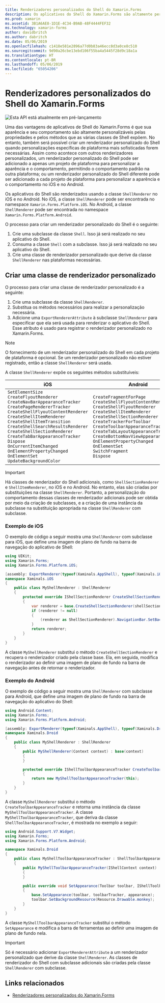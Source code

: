 ```yaml
---
title: Renderizadores personalizados do Shell do Xamarin.Forms
description: Os aplicativos do Shell do Xamarin.Forms são altamente personalizáveis pelas propriedades e pelos métodos que as várias classes de Shell expõem. No entanto, também será possível criar um renderizador personalizado do Shell quando personalizações específicas de plataforma mais sofisticadas forem necessárias.
ms.prod: xamarin
ms.assetid: 3B1A6AE8-1D1E-4C34-B9AB-48F4444FEF32
ms.technology: xamarin-forms
author: davidbritch
ms.author: dabritch
ms.date: 05/06/2019
ms.openlocfilehash: c1418e581e2896a77d0b83a46ecc8d3a0ce8c510
ms.sourcegitcommit: 9d90a26cbe13ebd106f55ba4a5445f28d9c18a1a
ms.translationtype: HT
ms.contentlocale: pt-BR
ms.lasthandoff: 05/06/2019
ms.locfileid: "65054206"
---
```

# <a name="xamarinforms-shell-custom-renderers"></a>Renderizadores personalizados do Shell do Xamarin.Forms

![](~/media/shared/preview.png "Esta API está atualmente em pré-lançamento")

Uma das vantagens de aplicativos de Shell do Xamarin.Forms é que sua aparência e seu comportamento são altamente personalizáveis pelas propriedades e pelos métodos que as várias classes de Shell expõem. No entanto, também será possível criar um renderizador personalizado do Shell quando personalizações específicas de plataforma mais sofisticadas forem necessárias. Assim como acontece com outros renderizadores personalizados, um renderizador personalizado do Shell pode ser adicionado a apenas um projeto de plataforma para personalizar a aparência e o comportamento, permitindo o comportamento padrão na outra plataforma; ou um renderizador personalizado do Shell diferente pode ser adicionado a cada projeto de plataforma para personalizar a aparência e o comportamento no iOS e no Android.

Os aplicativos do Shell são renderizados usando a classe `ShellRenderer` no iOS e no Android. No iOS, a classe `ShellRenderer` pode ser encontrada no namespace `Xamarin.Forms.Platform.iOS`. No Android, a classe `ShellRenderer` pode ser encontrada no namespace `Xamarin.Forms.Platform.Android`.

O processo para criar um renderizador personalizado do Shell é o seguinte:

1. Crie uma subclasse da classe `Shell`. Isso já será realizado no seu aplicativo do Shell.
1. Consuma a classe `Shell` com a subclasse. Isso já será realizado no seu aplicativo do Shell.
1. Crie uma classe de renderizador personalizado que derive da classe `ShellRenderer` nas plataformas necessárias.

## <a name="create-a-custom-renderer-class"></a>Criar uma classe de renderizador personalizado

O processo para criar uma classe de renderizador personalizado é a seguinte:

1. Crie uma subclasse da classe `ShellRenderer`.
1. Substitua os métodos necessários para realizar a personalização necessária.
1. Adicione uma `ExportRendererAttribute` à subclasse `ShellRenderer` para especificar que ela será usada para renderizar o aplicativo do Shell. Esse atributo é usado para registrar o renderizador personalizado no Xamarin.Forms.

> [!NOTE]
> O fornecimento de um renderizador personalizado do Shell em cada projeto de plataforma é opcional. Se um renderizador personalizado não estiver registrado, então a classe `ShellRenderer` será usada.

A classe `ShellRenderer` expõe os seguintes métodos substituíveis:

| iOS | Android |
| --- | --- |
| `SetElementSize`<br />`CreateFlyoutRenderer`<br />`CreateNavBarAppearanceTracker`<br />`CreatePageRendererTracker`<br />`CreateShellFlyoutContentRenderer`<br />`CreateShellItemRenderer`<br />`CreateShellItemTransition`<br />`CreateShellSearchResultsRenderer`<br />`CreateShellSectionRenderer`<br />`CreateTabBarAppearanceTracker`<br />`Dispose`<br />`OnCurrentItemChanged`<br />`OnElementPropertyChanged`<br />`OnElementSet`<br />`UpdateBackgroundColor` | `CreateFragmentForPage`<br />`CreateShellFlyoutContentRenderer`<br />`CreateShellFlyoutRenderer`<br />`CreateShellItemRenderer`<br />`CreateShellSectionRenderer`<br />`CreateTrackerForToolbar`<br />`CreateToolbarAppearanceTracker`<br />`CreateTabLayoutAppearanceTracker`<br />`CreateBottomNavViewAppearanceTracker`<br />`OnElementPropertyChanged`<br />`OnElementSet`<br />`SwitchFragment`<br />`Dispose` |

> [!IMPORTANT]
> Há classes de renderizador do Shell adicionais, como `ShellSectionRenderer` e `ShellItemRenderer`, no iOS e no Android. No entanto, elas são criadas por substituições na classe `ShellRenderer`. Portanto, a personalização do comportamento dessas classes de renderizador adicionais pode ser obtida por meio da criação de subclasses, e a criação de uma instância da subclasse na substituição apropriada na classe `ShellRenderer` com subclasse.

### <a name="ios-example"></a>Exemplo de iOS

O exemplo de código a seguir mostra uma `ShellRenderer` com subclasse para iOS, que define uma imagem de plano de fundo na barra de navegação do aplicativo de Shell:

```csharp
using UIKit;
using Xamarin.Forms;
using Xamarin.Forms.Platform.iOS;

[assembly: ExportRenderer(typeof(Xaminals.AppShell), typeof(Xaminals.iOS.MyShellRenderer))]
namespace Xaminals.iOS
{
    public class MyShellRenderer : ShellRenderer
    {
        protected override IShellSectionRenderer CreateShellSectionRenderer(ShellSection shellSection)
        {
            var renderer = base.CreateShellSectionRenderer(shellSection);
            if (renderer != null)
            {
                (renderer as ShellSectionRenderer).NavigationBar.SetBackgroundImage(UIImage.FromFile("monkey.png"), UIBarMetrics.Default);
            }
            return renderer;
        }
    }
}
```

A classe `MyShellRenderer` substitui o método `CreateShellSectionRenderer` e recupera o renderizador criado pela classe base. Ela, em seguida, modifica o renderizador ao definir uma imagem de plano de fundo na barra de navegação antes de retornar o renderizador.

### <a name="android-example"></a>Exemplo do Android

O exemplo de código a seguir mostra uma `ShellRenderer` com subclasse para Android, que define uma imagem de plano de fundo na barra de navegação do aplicativo do Shell:

```csharp
using Android.Content;
using Xamarin.Forms;
using Xamarin.Forms.Platform.Android;

[assembly: ExportRenderer(typeof(Xaminals.AppShell), typeof(Xaminals.Droid.MyShellRenderer))]
namespace Xaminals.Droid
{
    public class MyShellRenderer : ShellRenderer
    {
        public MyShellRenderer(Context context) : base(context)
        {
        }

        protected override IShellToolbarAppearanceTracker CreateToolbarAppearanceTracker()
        {
            return new MyShellToolbarAppearanceTracker(this);
        }
    }
}
```

A classe `MyShellRenderer` substitui o método `CreateToolbarAppearanceTracker` e retorna uma instância da classe `MyShellToolbarAppearanceTracker`. A classe `MyShellToolbarAppearanceTracker`, que deriva da classe `ShellToolbarAppearanceTracker`, é mostrada no exemplo a seguir:

```csharp
using Android.Support.V7.Widget;
using Xamarin.Forms;
using Xamarin.Forms.Platform.Android;

namespace Xaminals.Droid
{
    public class MyShellToolbarAppearanceTracker : ShellToolbarAppearanceTracker
    {
        public MyShellToolbarAppearanceTracker(IShellContext context) : base(context)
        {
        }

        public override void SetAppearance(Toolbar toolbar, IShellToolbarTracker toolbarTracker, ShellAppearance appearance)
        {
            base.SetAppearance(toolbar, toolbarTracker, appearance);
            toolbar.SetBackgroundResource(Resource.Drawable.monkey);
        }
    }
}
```

A classe `MyShellToolbarAppearanceTracker` substitui o método `SetAppearance` e modifica a barra de ferramentas ao definir uma imagem de plano de fundo nela.

> [!IMPORTANT]
> Só é necessário adicionar `ExportRendererAttribute` a um renderizador personalizado que derive da classe `ShellRenderer`. As classes de renderizador do Shell com subclasse adicionais são criadas pela classe `ShellRenderer` com subclasse.

## <a name="related-links"></a>Links relacionados

- [Renderizadores personalizados do Xamarin.Forms](~/xamarin-forms/app-fundamentals/custom-renderer/index.md)
